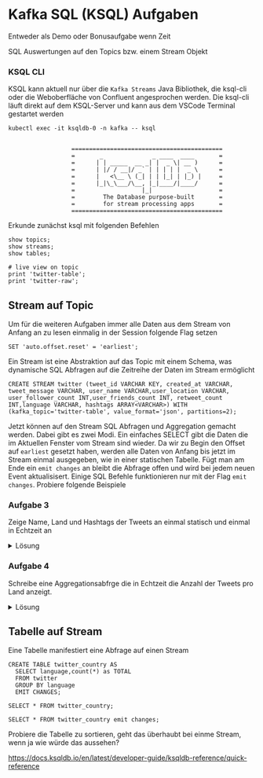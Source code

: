 # Kafka SQL (KSQL) Aufgaben

Entweder als Demo oder Bonusaufgabe wenn Zeit

SQL Auswertungen auf den Topics bzw. einem Stream Objekt

### KSQL CLI

KSQL kann aktuell nur über die `Kafka Streams` Java Bibliothek, die ksql-cli oder die Weboberfläche von Confluent angesprochen werden.
Die ksql-cli läuft direkt auf dem KSQL-Server und kann aus dem VSCode Terminal gestartet werden

```
kubectl exec -it ksqldb-0 -n kafka -- ksql


                  ===========================================
                  =       _              _ ____  ____       =
                  =      | | _____  __ _| |  _ \| __ )      =
                  =      | |/ / __|/ _` | | | | |  _ \      =
                  =      |   <\__ \ (_| | | |_| | |_) |     =
                  =      |_|\_\___/\__, |_|____/|____/      =
                  =                   |_|                   =
                  =        The Database purpose-built       =
                  =        for stream processing apps       =
                  ===========================================

```

Erkunde zunächst ksql mit folgenden Befehlen

```
show topics;
show streams;
show tables;

# live view on topic
print 'twitter-table';
print 'twitter-raw';
```

## Stream auf Topic

Um für die weiteren Aufgaben immer alle Daten aus dem Stream von Anfang an zu lesen einmalig in der Session folgende Flag setzen

```
SET 'auto.offset.reset' = 'earliest';
```

Ein Stream ist eine Abstraktion auf das Topic mit einem Schema, was dynamische SQL Abfragen auf die Zeitreihe der Daten im Stream ermöglicht

```
CREATE STREAM twitter (tweet_id VARCHAR KEY, created_at VARCHAR, tweet_message VARCHAR, user_name VARCHAR,user_location VARCHAR, user_follower_count INT,user_friends_count INT, retweet_count INT,language VARCHAR, hashtags ARRAY<VARCHAR>) WITH (kafka_topic='twitter-table', value_format='json', partitions=2);
```

Jetzt können auf den Stream SQL Abfragen und Aggregation gemacht werden. Dabei gibt es zwei Modi. Ein einfaches SELECT gibt die Daten die im Aktuellen Fenster vom Stream sind wieder. Da wir zu Begin den Offset auf `earliest` gesetzt haben, werden alle Daten von Anfang bis jetzt im Stream einmal ausgegeben, wie in einer statischen Tabelle. Fügt man am Ende ein `emit changes` an bleibt die Abfrage offen und wird bei jedem neuen Event aktualisisert. Einige SQL Befehle funktionieren nur mit der Flag `emit changes`.
Probiere folgende Beispiele

### Aufgabe 3

Zeige Name, Land und Hashtags der Tweets an einmal statisch und einmal in Echtzeit an

<details>
<summary>Lösung</summary>
<p>

```
select user_name, user_location, hashtags from twitter;

select user_name, user_location, hashtags from twitter emit changes;
```

</details>
</p>

### Aufgabe 4

Schreibe eine Aggregationsabfrge die in Echtzeit die Anzahl der Tweets pro Land anzeigt.

<details>
<summary>Lösung</summary>
<p>

```
select language,count(*) as total from twitter group by language emit changes;
```

</details>
</p>

## Tabelle auf Stream

Eine Tabelle manifestiert eine Abfrage auf einen Stream

```
CREATE TABLE twitter_country AS
  SELECT language,count(*) as TOTAL
  FROM twitter
  GROUP BY language
  EMIT CHANGES;
```

```
SELECT * FROM twitter_country;

SELECT * FROM twitter_country emit changes;
```

Probiere die Tabelle zu sortieren, geht das überhaubt bei einme Stream, wenn ja wie würde das aussehen?

https://docs.ksqldb.io/en/latest/developer-guide/ksqldb-reference/quick-reference
